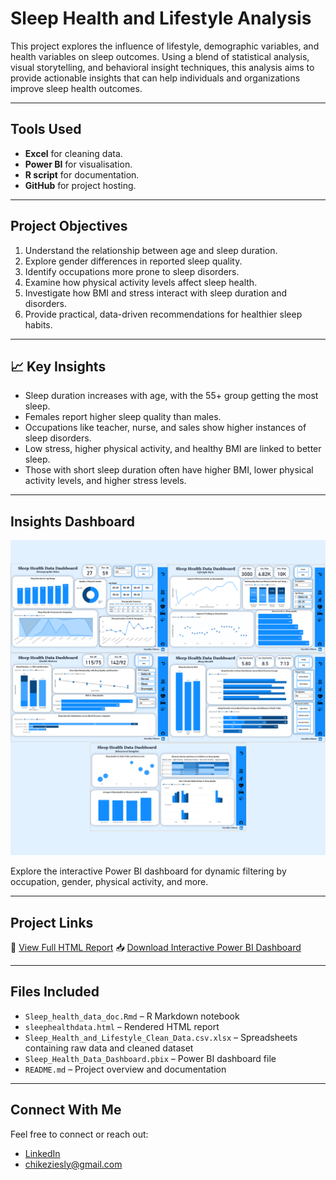 # Sleep Health and Lifestyle Analysis

This project explores the influence of lifestyle, demographic variables, and health variables on sleep outcomes. Using a blend of statistical analysis, visual storytelling, and behavioral insight techniques, this analysis aims to provide actionable insights that can help individuals and organizations improve sleep health outcomes.

---

## Tools Used
- **Excel** for cleaning data.
- **Power BI** for visualisation.
- **R script** for documentation.
- **GitHub** for project hosting.

---

## Project Objectives
1. Understand the relationship between age and sleep duration.
2. Explore gender differences in reported sleep quality.
3. Identify occupations more prone to sleep disorders.
4. Examine how physical activity levels affect sleep health.
5. Investigate how BMI and stress interact with sleep duration and disorders.
6. Provide practical, data-driven recommendations for healthier sleep habits.

---

## 📈 Key Insights
- Sleep duration increases with age, with the 55+ group getting the most sleep.
- Females report higher sleep quality than males.
- Occupations like teacher, nurse, and sales show higher instances of sleep disorders.
- Low stress, higher physical activity, and healthy BMI are linked to better sleep.
- Those with short sleep duration often have higher BMI, lower physical activity levels, and higher stress levels.

---

##  Insights Dashboard

<p align="center">
  <img src="Sleep_Health_Data_Overview.png" width="700" alt="Sleep Dashboard Preview">
</p>

Explore the interactive Power BI dashboard for dynamic filtering by occupation, gender, physical activity, and more.

---

## Project Links

 🔗 [View Full HTML Report](https://eziesly.github.io/sleep-health-and-lifestyle-analysis/sleephealthdata.html)
 📥 [Download Interactive Power BI Dashboard](https://github.com/eziesly/Sleep-Health-and-Lifestyle-Analysis/blob/main/Sleep_Health_Data_Dashboard.pbix)

---

## Files Included
- `Sleep_health_data_doc.Rmd` – R Markdown notebook
- `sleephealthdata.html` – Rendered HTML report
- `Sleep_Health_and_Lifestyle_Clean_Data.csv.xlsx` – Spreadsheets containing raw data and cleaned dataset
- `Sleep_Health_Data_Dashboard.pbix` – Power BI dashboard file
- `README.md` – Project overview and documentation

---

## Connect With Me
Feel free to connect or reach out:
- [LinkedIn](https://www.linkedin.com/in/onyedika-chikezie-55978a21a/)
-  chikeziesly@gmail.com
